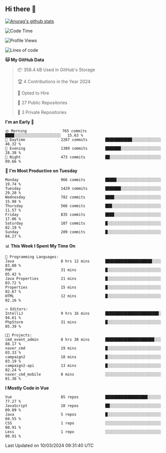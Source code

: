 ## Hi there 👋

[![Anurag's github stats](https://github-readme-stats.vercel.app/api?username=Songwonseok)](https://github.com/anuraghazra/github-readme-stats)



<!--START_SECTION:waka-->
![Code Time](http://img.shields.io/badge/Code%20Time-2%2C707%20hrs%209%20mins-blue)

![Profile Views](http://img.shields.io/badge/Profile%20Views-0-blue)

![Lines of code](https://img.shields.io/badge/From%20Hello%20World%20I%27ve%20Written-34.8%20million%20lines%20of%20code-blue)

**🐱 My GitHub Data** 

> 📦 358.4 kB Used in GitHub's Storage 
 > 
> 🏆 4 Contributions in the Year 2024
 > 
> 💼 Opted to Hire
 > 
> 📜 27 Public Repositories 
 > 
> 🔑 3 Private Repositories 
 > 
**I'm an Early 🐤** 

```text
🌞 Morning                765 commits         ████░░░░░░░░░░░░░░░░░░░░░   15.63 % 
🌆 Daytime                2267 commits        ████████████░░░░░░░░░░░░░   46.32 % 
🌃 Evening                1389 commits        ███████░░░░░░░░░░░░░░░░░░   28.38 % 
🌙 Night                  473 commits         ██░░░░░░░░░░░░░░░░░░░░░░░   09.66 % 
```
📅 **I'm Most Productive on Tuesday** 

```text
Monday                   966 commits         █████░░░░░░░░░░░░░░░░░░░░   19.74 % 
Tuesday                  1429 commits        ███████░░░░░░░░░░░░░░░░░░   29.20 % 
Wednesday                782 commits         ████░░░░░░░░░░░░░░░░░░░░░   15.98 % 
Thursday                 566 commits         ███░░░░░░░░░░░░░░░░░░░░░░   11.57 % 
Friday                   835 commits         ████░░░░░░░░░░░░░░░░░░░░░   17.06 % 
Saturday                 107 commits         █░░░░░░░░░░░░░░░░░░░░░░░░   02.19 % 
Sunday                   209 commits         █░░░░░░░░░░░░░░░░░░░░░░░░   04.27 % 
```


📊 **This Week I Spent My Time On** 

```text
💬 Programming Languages: 
Java                     8 hrs 12 mins       █████████████████████░░░░   83.80 % 
PHP                      31 mins             █░░░░░░░░░░░░░░░░░░░░░░░░   05.42 % 
Java Properties          21 mins             █░░░░░░░░░░░░░░░░░░░░░░░░   03.72 % 
Properties               15 mins             █░░░░░░░░░░░░░░░░░░░░░░░░   02.67 % 
HTML                     12 mins             █░░░░░░░░░░░░░░░░░░░░░░░░   02.16 % 

🔥 Editors: 
IntelliJ                 9 hrs 16 mins       ████████████████████████░   94.61 % 
PhpStorm                 31 mins             █░░░░░░░░░░░░░░░░░░░░░░░░   05.39 % 

🐱‍💻 Projects: 
cmd_event_admin          8 hrs 38 mins       ██████████████████████░░░   88.17 % 
naver_cmd                19 mins             █░░░░░░░░░░░░░░░░░░░░░░░░   03.33 % 
campaign2                18 mins             █░░░░░░░░░░░░░░░░░░░░░░░░   03.19 % 
campaign2-api            13 mins             █░░░░░░░░░░░░░░░░░░░░░░░░   02.24 % 
naver_cmd_mobile         8 mins              ░░░░░░░░░░░░░░░░░░░░░░░░░   01.36 % 
```

**I Mostly Code in Vue** 

```text
Vue                      85 repos            ███████████████████░░░░░░   77.27 % 
JavaScript               10 repos            ██░░░░░░░░░░░░░░░░░░░░░░░   09.09 % 
Java                     5 repos             █░░░░░░░░░░░░░░░░░░░░░░░░   04.55 % 
CSS                      1 repo              ░░░░░░░░░░░░░░░░░░░░░░░░░   00.91 % 
Less                     1 repo              ░░░░░░░░░░░░░░░░░░░░░░░░░   00.91 % 
```




 Last Updated on 10/03/2024 09:31:40 UTC
<!--END_SECTION:waka-->
